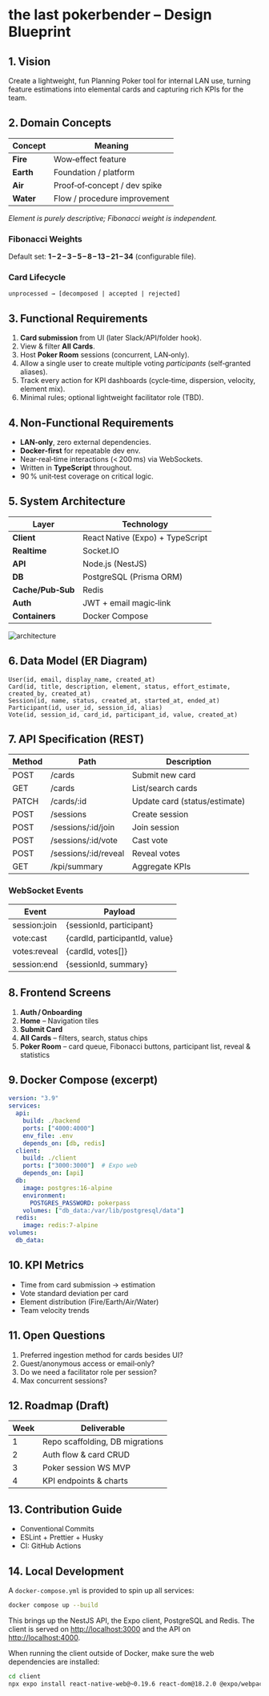 # the last pokerbender – Design Blueprint

## 1. Vision

Create a lightweight, fun Planning Poker tool for internal LAN use, turning feature estimations into elemental cards and capturing rich KPIs for the team.

## 2. Domain Concepts

| Concept   | Meaning                      |
| --------- | ---------------------------- |
| **Fire**  | Wow‑effect feature           |
| **Earth** | Foundation / platform        |
| **Air**   | Proof‑of‑concept / dev spike |
| **Water** | Flow / procedure improvement |

*Element is purely descriptive; Fibonacci weight is independent.*

### Fibonacci Weights

Default set: **1 – 2 – 3 – 5 – 8 – 13 – 21 – 34** (configurable file).

### Card Lifecycle

`unprocessed → [decomposed | accepted | rejected]`

## 3. Functional Requirements

1. **Card submission** from UI (later Slack/API/folder hook).
2. View & filter **All Cards**.
3. Host **Poker Room** sessions (concurrent, LAN‑only).
4. Allow a single user to create multiple voting *participants* (self‑granted aliases).
5. Track every action for KPI dashboards (cycle‑time, dispersion, velocity, element mix).
6. Minimal rules; optional lightweight facilitator role (TBD).

## 4. Non‑Functional Requirements

* **LAN‑only**, zero external dependencies.
* **Docker‑first** for repeatable dev env.
* Near‑real‑time interactions (< 200 ms) via WebSockets.
* Written in **TypeScript** throughout.
* 90 % unit‑test coverage on critical logic.

## 5. System Architecture

| Layer             | Technology                       |
| ----------------- | -------------------------------- |
| **Client**        | React Native (Expo) + TypeScript |
| **Realtime**      | Socket.IO                        |
| **API**           | Node.js (NestJS)                 |
| **DB**            | PostgreSQL (Prisma ORM)          |
| **Cache/Pub‑Sub** | Redis                            |
| **Auth**          | JWT + email magic‑link           |
| **Containers**    | Docker Compose                   |

![architecture](https://dummyimage.com/600x150/eeeeee/000000\&text=Client+↔+API+↔+DB/Cache)

## 6. Data Model (ER Diagram)

```
User(id, email, display_name, created_at)
Card(id, title, description, element, status, effort_estimate, created_by, created_at)
Session(id, name, status, created_at, started_at, ended_at)
Participant(id, user_id, session_id, alias)
Vote(id, session_id, card_id, participant_id, value, created_at)
```

## 7. API Specification (REST)

| Method | Path                  | Description                   |
| ------ | --------------------- | ----------------------------- |
| POST   | /cards                | Submit new card               |
| GET    | /cards                | List/search cards             |
| PATCH  | /cards/\:id           | Update card (status/estimate) |
| POST   | /sessions             | Create session                |
| POST   | /sessions/\:id/join   | Join session                  |
| POST   | /sessions/\:id/vote   | Cast vote                     |
| POST   | /sessions/\:id/reveal | Reveal votes                  |
| GET    | /kpi/summary          | Aggregate KPIs                |

### WebSocket Events

| Event         | Payload                        |
| ------------- | ------------------------------ |
| session\:join | {sessionId, participant}       |
| vote\:cast    | {cardId, participantId, value} |
| votes\:reveal | {cardId, votes\[]}             |
| session\:end  | {sessionId, summary}           |

## 8. Frontend Screens

1. **Auth / Onboarding**
2. **Home** – Navigation tiles
3. **Submit Card**
4. **All Cards** – filters, search, status chips
5. **Poker Room** – card queue, Fibonacci buttons, participant list, reveal & statistics

## 9. Docker Compose (excerpt)

```yaml
version: "3.9"
services:
  api:
    build: ./backend
    ports: ["4000:4000"]
    env_file: .env
    depends_on: [db, redis]
  client:
    build: ./client
    ports: ["3000:3000"]  # Expo web
    depends_on: [api]
  db:
    image: postgres:16-alpine
    environment:
      POSTGRES_PASSWORD: pokerpass
    volumes: ["db_data:/var/lib/postgresql/data"]
  redis:
    image: redis:7-alpine
volumes:
  db_data:
```

## 10. KPI Metrics

* Time from card submission → estimation
* Vote standard deviation per card
* Element distribution (Fire/Earth/Air/Water)
* Team velocity trends

## 11. Open Questions

1. Preferred ingestion method for cards besides UI?
2. Guest/anonymous access or email‑only?
3. Do we need a facilitator role per session?
4. Max concurrent sessions?

## 12. Roadmap (Draft)

| Week | Deliverable                     |
| ---- | ------------------------------- |
| 1    | Repo scaffolding, DB migrations |
| 2    | Auth flow & card CRUD           |
| 3    | Poker session WS MVP            |
| 4    | KPI endpoints & charts          |

## 13. Contribution Guide

* Conventional Commits
* ESLint + Prettier + Husky
* CI: GitHub Actions

## 14. Local Development

A `docker-compose.yml` is provided to spin up all services:

```bash
docker compose up --build
```

This brings up the NestJS API, the Expo client, PostgreSQL and Redis.
The client is served on [http://localhost:3000](http://localhost:3000) and the API on [http://localhost:4000](http://localhost:4000).


When running the client outside of Docker, make sure the web dependencies are installed:

```bash
cd client
npx expo install react-native-web@~0.19.6 react-dom@18.2.0 @expo/webpack-config@^19.0.0
```
